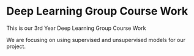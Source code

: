 # Deep Learning Group Course Work

This is our 3rd Year Deep Learning Group Course Work

We are focusing on using supervised and unsupervised models for our project.
